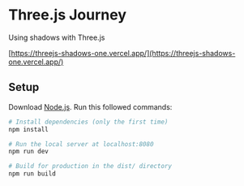 # Three.js Journey
Using shadows with Three.js

[https://threejs-shadows-one.vercel.app/](https://threejs-shadows-one.vercel.app/)

## Setup
Download [Node.js](https://nodejs.org/en/download/).
Run this followed commands:

``` bash
# Install dependencies (only the first time)
npm install

# Run the local server at localhost:8080
npm run dev

# Build for production in the dist/ directory
npm run build
```
